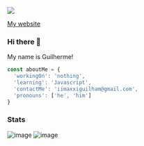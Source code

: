 ![](https://komarev.com/ghpvc/?username=ItzMaxxi&color=orange)

[My website](https://eu.dzxdev.repl.co/)

### Hi there 👋

My name is Guilherme!

```js
const aboutMe = {
  'workingOn': 'nothing',
  'learning': 'Javascript',
  'contactMe': 'iimaxxiguilham@gmail.com',
  'pronouns': ['he', 'him']
}

```

### Stats

![image](https://github-readme-stats.vercel.app/api?username=ItzMaxxi&count_private=1&theme=radical)
![image](https://github-readme-stats.vercel.app/api/top-langs/?username=ItzMaxxi&layout=compact)

